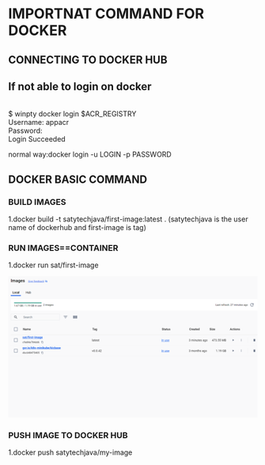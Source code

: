 # IMPORTNAT COMMAND FOR DOCKER

## CONNECTING TO DOCKER HUB

## If not able to login on docker

<br>
$ winpty docker login $ACR_REGISTRY
<br>
Username: appacr
<br>
Password:
<br>
Login Succeeded
<br>

normal way:docker login -u LOGIN -p PASSWORD

## DOCKER BASIC COMMAND

### BUILD IMAGES

1.docker build -t satytechjava/first-image:latest .
  (satytechjava is the user name of dockerhub and first-image is tag)

### RUN IMAGES==CONTAINER

1.docker run sat/first-image

![image will also be present in desktop](allimage/image10.png)

### PUSH IMAGE TO DOCKER HUB

1.docker push satytechjava/my-image


